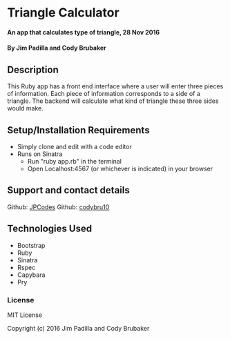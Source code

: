 # Triangle Calculator

#### An app that calculates type of triangle, 28 Nov 2016

#### By Jim Padilla and Cody Brubaker

## Description

This Ruby app has a front end interface where a user will enter three pieces of information. Each piece of information corresponds to a side of a triangle. The backend will calculate what kind of triangle these three sides would make.

## Setup/Installation Requirements

* Simply clone and edit with a code editor
* Runs on Sinatra
  * Run "ruby app.rb" in the terminal
  * Open Localhost:4567 (or whichever is indicated) in your browser

## Support and contact details

Github: [JPCodes](https://github.com/JPCodes)
Github: [codybru10](https://github.com/codybru10)

## Technologies Used

* Bootstrap
* Ruby
* Sinatra
* Rspec
* Capybara
* Pry

### License

MIT License

Copyright (c) 2016 Jim Padilla and Cody Brubaker
